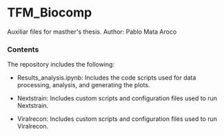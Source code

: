 # TFM_Biocomp
Auxiliar files for masther's thesis. Author: Pablo Mata Aroco

### Contents
The repository includes the following:

- Results_analysis.ipynb: Includes the code scripts used for data processing, analysis, and generating the plots.

- Nextstrain: Includes custom scripts and configuration files used to run Nextstrain.

- Viralrecon: Includes custom scripts and configuration files used to run Viralrecon.
